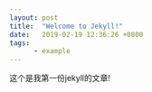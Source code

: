 ```yaml
---
layout: post
title:  "Welcome to Jekyll!"
date:   2019-02-19 12:36:26 +0800
tags:
      - example
---
```

这个是我第一份jekyll的文章!